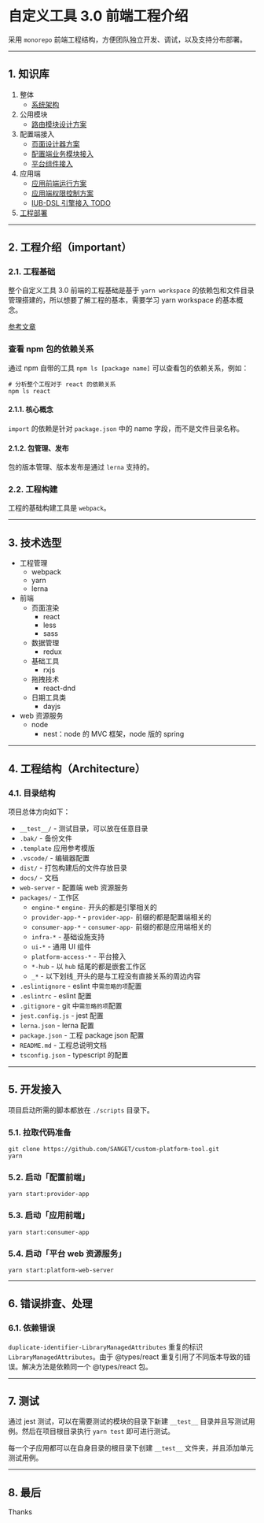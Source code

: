 # 自定义工具 3.0 前端工程介绍

采用 `monorepo` 前端工程结构，方便团队独立开发、调试，以及支持分布部署。

---

## 1. 知识库

1. 整体
   - [系统架构](https://www.tapd.cn/41909965/documents/show/1141909965001000886?file_type=word&file_ext=0%20-%20%E5%89%8D%E7%AB%AF%E6%9E%B6%E6%9E%84%E8%AE%BE%E8%AE%A1v3)
2. 公用模块
   - [路由模块设计方案](https://www.tapd.cn/41909965/documents/show/1141909965001001066?file_type=word)
3. 配置端接入
   - [页面设计器方案](https://www.tapd.cn/41909965/documents/show/1141909965001001350?file_type=word)
   - [配置端业务模块接入](./docs/工程/write-sub-app.md)
   - [平台组件接入](./docs/平台组件接入规则.md)
4. 应用端
   - [应用前端运行方案](https://www.tapd.cn/41909965/documents/show/1141909965001001298?file_type=word)
   - [应用端权限控制方案](https://www.tapd.cn/41909965/documents/show/1141909965001001065?file_type=word)
   - [IUB-DSL 引擎接入 TODO](TODO)
5. [工程部署](./docs/工程/deployment.md)

---

## 2. 工程介绍（important）

### 2.1. 工程基础

整个自定义工具 3.0 前端的工程基础是基于 `yarn workspace` 的依赖包和文件目录管理搭建的，所以想要了解工程的基本，需要学习 yarn workspace 的基本概念。

[参考文章](https://blog.csdn.net/i10630226/article/details/99702447)

### 查看 npm 包的依赖关系

通过 npm 自带的工具 `npm ls [package name]` 可以查看包的依赖关系，例如：

```shell
# 分析整个工程对于 react 的依赖关系
npm ls react
```

#### 2.1.1. 核心概念

`import` 的依赖是针对 `package.json` 中的 name 字段，而不是文件目录名称。

#### 2.1.2. 包管理、发布

包的版本管理、版本发布是通过 `lerna` 支持的。

### 2.2. 工程构建

工程的基础构建工具是 `webpack`。

---

## 3. 技术选型

- 工程管理
  - webpack
  - yarn
  - lerna
- 前端
  - 页面渲染
    - react
    - less
    - sass
  - 数据管理
    - redux
  - 基础工具
    - rxjs
  - 拖拽技术
    - react-dnd
  - 日期工具类
    - dayjs
- web 资源服务
  - node
    - nest：node 的 MVC 框架，node 版的 spring

---

## 4. 工程结构（Architecture）

### 4.1. 目录结构

项目总体方向如下：

- `__test__/` - 测试目录，可以放在任意目录
- `.bak/` - 备份文件
- `.template` 应用参考模版
- `.vscode/` - 编辑器配置
- `dist/` - 打包构建后的文件存放目录
- `docs/` - 文档
- `web-server` - 配置端 web 资源服务
- `packages/` - 工作区
  - `engine-*` `engine-` 开头的都是引擎相关的
  - `provider-app-*` - `provider-app-` 前缀的都是配置端相关的
  - `consumer-app-*` - `consumer-app-` 前缀的都是应用端相关的
  - `infra-*` - 基础设施支持
  - `ui-*` - 通用 UI 组件
  - `platform-access-*` - 平台接入
  - `*-hub` - 以 `hub` 结尾的都是嵌套工作区
  - `_*` - 以下划线`_`开头的是与工程没有直接关系的周边内容
- `.eslintignore` - eslint 中`需忽略的项`配置
- `.eslintrc` - eslint 配置
- `.gitignore` - git 中`需忽略的项`配置
- `jest.config.js` - jest 配置
- `lerna.json` - lerna 配置
- `package.json` - 工程 package json 配置
- `README.md` - 工程总说明文档
- `tsconfig.json` - typescript 的配置

---

## 5. 开发接入

项目启动所需的脚本都放在 `./scripts` 目录下。

### 5.1. 拉取代码准备

```shell
git clone https://github.com/SANGET/custom-platform-tool.git
yarn
```

### 5.2. 启动「配置前端」

```shell
yarn start:provider-app
```

### 5.3. 启动「应用前端」

```shell
yarn start:consumer-app
```

### 5.4. 启动「平台 web 资源服务」

```shell
yarn start:platform-web-server
```

---

## 6. 错误排查、处理

### 6.1. 依赖错误

`duplicate-identifier-LibraryManagedAttributes` 重复的标识 `LibraryManagedAttributes`。由于 @types/react 重复引用了不同版本导致的错误。解决方法是依赖同一个 @types/react 包。

---

## 7. 测试

通过 jest 测试，可以在需要测试的模块的目录下新建 `__test__` 目录并且写测试用例。然后在项目根目录执行 `yarn test` 即可进行测试。

每一个子应用都可以在自身目录的根目录下创建 `__test__` 文件夹，并且添加单元测试用例。

---

## 8. 最后

Thanks
